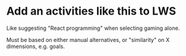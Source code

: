 # Add an activities like this to LWS
Like suggesting "React programming" when selecting gaming alone.

Must be based on either manual alternatives, or "similarity" on X dimensions, e.g. goals.

<!-- #p1 -->

<!-- {BearID:CD7980D9-BB10-4386-9177-6380CDB5A66D-2334-000002E1E3E0E0BC} -->
